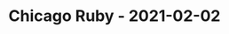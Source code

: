 ---
layout: post
title: Chicago Ruby - 2021-02-02
datetime: 2021-02-02 19:00:00.000000000 -05:00
name: Chicago Ruby
external_url: https://www.meetup.com/ChicagoRuby/events/275539371/
year_month: 2021-02
---
